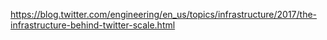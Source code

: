 https://blog.twitter.com/engineering/en_us/topics/infrastructure/2017/the-infrastructure-behind-twitter-scale.html
